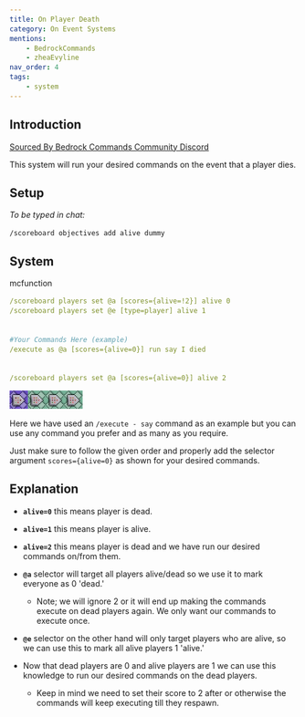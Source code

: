 ```yaml
---
title: On Player Death
category: On Event Systems
mentions:
    - BedrockCommands
    - zheaEvyline
nav_order: 4
tags:
    - system
---
```


## Introduction

[Sourced By Bedrock Commands Community Discord](https://discord.gg/SYstTYx5G5)

This system will run your desired commands on the event that a player dies.

## Setup

*To be typed in chat:*

`/scoreboard objectives add alive dummy`

## System

<CodeHeader>mcfunction</CodeHeader>

```yaml
/scoreboard players set @a [scores={alive=!2}] alive 0
/scoreboard players set @e [type=player] alive 1


#Your Commands Here (example)
/execute as @a [scores={alive=0}] run say I died


/scoreboard players set @a [scores={alive=0}] alive 2
```

![commandBlockChain4](/assets/images/commands/commandBlockChain/4.png)


Here we have used an `/execute - say` command as an example but you can use any command you prefer and as many as you require.

Just make sure to follow the given order and properly add the selector argument ` scores={alive=0} ` as shown for your desired commands.

## Explanation

- **` alive=0 `** this means player is dead.
- **` alive=1 `** this means player is alive.
- **` alive=2 `** this means player is dead and we have run our desired commands on/from them.


- **` @a `** selector will target all players alive/dead so we use it to mark everyone as 0 'dead.'
    - Note; we will ignore 2 or it will end up making the commands execute on dead players again. We only want our commands to execute once.


- **` @e `** selector on the other hand will only target players who are alive, so we can use this to mark all alive players 1 'alive.'


- Now that dead players are 0 and alive players are 1 we can use this knowledge to run our desired commands on the dead players.
    - Keep in mind we need to set their score to 2 after or otherwise the commands will keep executing till they respawn.
